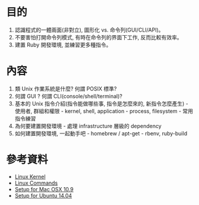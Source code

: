 # 目的
  1. 認識程式的一體兩面(非對立), 圖形化 vs. 命令列(GUI/CLI/API)。
  2. 不要害怕打開命令列模式, 有時在命令列的界面下工作, 反而比較有效率。
  3. 建置 Ruby 開發環境, 並練習更多種指令。

# 內容
  1. 類 Unix 作業系統是什麼? 何謂 POSIX 標準?
  2. 何謂 GUI ? 何謂 CLI(console/shell/terminal)?
  3. 基本的 Unix 指令介紹(指令能做哪些事, 指令是怎麼來的, 新指令怎麼產生)
    - 使用者, 群組和權限
    - kernel, shell, application
    - process, filesystem
    - 常用指令練習
  4. 為何要建置開發環境
    - 處理 infrastructure 層級的 dependency
  5. 如何建置開發環境, 一起動手吧
    - homebrew / apt-get
    - rbenv, ruby-build 

# 參考資料
  - [Linux Kernel](http://binarybase.wordpress.com/category/linux/page/2)
  - [Linux Commands](http://www.thegeekstuff.com/2010/11/50-linux-commands)
  - [Setup for Mac OSX 10.9](https://gorails.com/setup/osx/10.9-mavericks)
  - [Setup for Ubuntu 14.04](https://gorails.com/setup/ubuntu/14.04)
